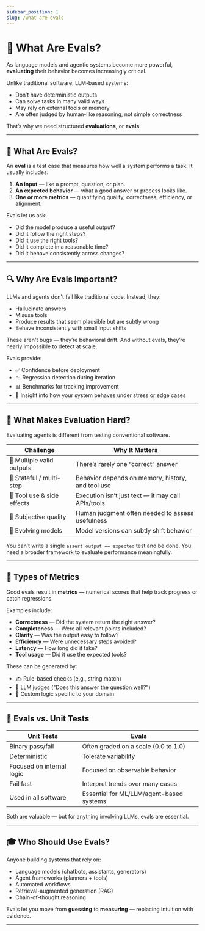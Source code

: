 ```yaml
---
sidebar_position: 1
slug: /what-are-evals
---
```


# 🧪 What Are Evals?

As language models and agentic systems become more powerful, **evaluating** their behavior becomes increasingly critical.

Unlike traditional software, LLM-based systems:
- Don’t have deterministic outputs
- Can solve tasks in many valid ways
- May rely on external tools or memory
- Are often judged by human-like reasoning, not simple correctness

That’s why we need structured **evaluations**, or **evals**.

---

## 🎯 What Are Evals?

An **eval** is a test case that measures how well a system performs a task. It usually includes:

1. **An input** — like a prompt, question, or plan.
2. **An expected behavior** — what a good answer or process looks like.
3. **One or more metrics** — quantifying quality, correctness, efficiency, or alignment.

Evals let us ask:
- Did the model produce a useful output?
- Did it follow the right steps?
- Did it use the right tools?
- Did it complete in a reasonable time?
- Did it behave consistently across changes?

---

## 🔍 Why Are Evals Important?

LLMs and agents don't fail like traditional code. Instead, they:

- Hallucinate answers
- Misuse tools
- Produce results that seem plausible but are subtly wrong
- Behave inconsistently with small input shifts

These aren't bugs — they’re behavioral drift. And without evals, they’re nearly impossible to detect at scale.

Evals provide:

- ✅ Confidence before deployment
- 📉 Regression detection during iteration
- 📊 Benchmarks for tracking improvement
- 🧪 Insight into how your system behaves under stress or edge cases

---

## 🧩 What Makes Evaluation Hard?

Evaluating agents is different from testing conventional software.

| Challenge                  | Why It Matters                                      |
|---------------------------|-----------------------------------------------------|
| 🧠 Multiple valid outputs | There’s rarely one “correct” answer                 |
| 🔁 Stateful / multi-step  | Behavior depends on memory, history, and tool use   |
| 🧰 Tool use & side effects| Execution isn’t just text — it may call APIs/tools  |
| 🤖 Subjective quality     | Human judgment often needed to assess usefulness    |
| 🔁 Evolving models        | Model versions can subtly shift behavior            |

You can’t write a single `assert output == expected` test and be done. You need a broader framework to evaluate performance meaningfully.

---

## 📐 Types of Metrics

Good evals result in **metrics** — numerical scores that help track progress or catch regressions.

Examples include:

- **Correctness** — Did the system return the right answer?
- **Completeness** — Were all relevant points included?
- **Clarity** — Was the output easy to follow?
- **Efficiency** — Were unnecessary steps avoided?
- **Latency** — How long did it take?
- **Tool usage** — Did it use the expected tools?

These can be generated by:
- ✍️ Rule-based checks (e.g., string match)
- 💬 LLM judges ("Does this answer the question well?")
- 🧪 Custom logic specific to your domain

---

## 🧪 Evals vs. Unit Tests

| Unit Tests                | Evals                                     |
|---------------------------|-------------------------------------------|
| Binary pass/fail          | Often graded on a scale (0.0 to 1.0)       |
| Deterministic             | Tolerate variability                      |
| Focused on internal logic | Focused on observable behavior            |
| Fail fast                 | Interpret trends over many cases          |
| Used in all software      | Essential for ML/LLM/agent-based systems  |

Both are valuable — but for anything involving LLMs, evals are essential.

---

## 🎓 Who Should Use Evals?

Anyone building systems that rely on:

- Language models (chatbots, assistants, generators)
- Agent frameworks (planners + tools)
- Automated workflows
- Retrieval-augmented generation (RAG)
- Chain-of-thought reasoning

Evals let you move from **guessing** to **measuring** — replacing intuition with evidence.

---